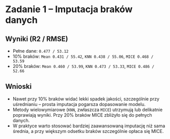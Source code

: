# Zadanie 1 – Imputacja braków danych


## Wyniki (R2 / RMSE)
- Pełne dane: `0.477 / 53.12`
- 10% braków: `Mean 0.431 / 55.42`, `KNN 0.438 / 55.06`, `MICE 0.468 / 53.59`
- 20% braków: `Mean 0.460 / 53.99`, `KNN 0.473 / 53.33`, `MICE 0.486 / 52.66`

## Wnioski
- Nawet przy 10% braków widać lekki spadek jakości, szczególnie przy uśrednianiu – prosta imputacja pogarsza dopasowanie modelu.
- Metody wielowymiarowe (`KNN`, zwłaszcza `MICE`) utrzymują lub delikatnie poprawiają wyniki. Przy 20% braków MICE zbliżyło się do pełnych danych.
- W praktyce warto stosować bardziej zaawansowaną imputację niż sama średnia, a przy większym odsetku braków szczególnie opłaca się MICE.
